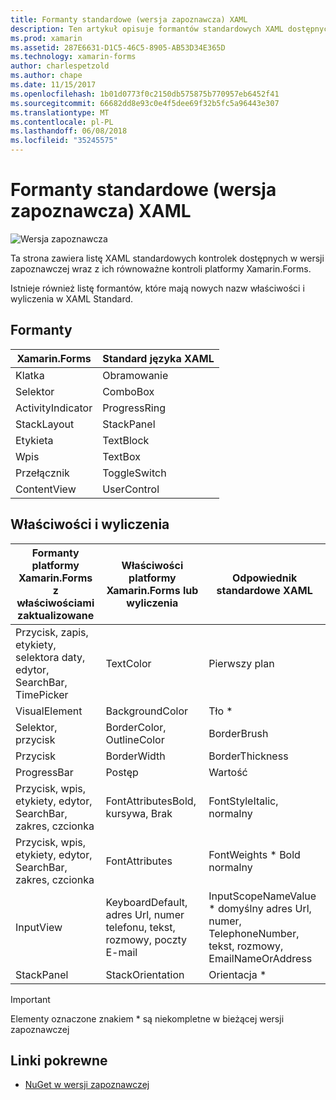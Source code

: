 ```yaml
---
title: Formanty standardowe (wersja zapoznawcza) XAML
description: Ten artykuł opisuje formantów standardowych XAML dostępnych w platformy Xamarin.Forms.
ms.prod: xamarin
ms.assetid: 287E6631-D1C5-46C5-8905-AB53D34E365D
ms.technology: xamarin-forms
author: charlespetzold
ms.author: chape
ms.date: 11/15/2017
ms.openlocfilehash: 1b01d0773f0c2150db575875b770957eb6452f41
ms.sourcegitcommit: 66682dd8e93c0e4f5dee69f32b5fc5a96443e307
ms.translationtype: MT
ms.contentlocale: pl-PL
ms.lasthandoff: 06/08/2018
ms.locfileid: "35245575"
---
```

# <a name="xaml-standard-preview-controls"></a>Formanty standardowe (wersja zapoznawcza) XAML

![Wersja zapoznawcza](~/media/shared/preview.png)

Ta strona zawiera listę XAML standardowych kontrolek dostępnych w wersji zapoznawczej wraz z ich równoważne kontroli platformy Xamarin.Forms.

Istnieje również listę formantów, które mają nowych nazw właściwości i wyliczenia w XAML Standard.

## <a name="controls"></a>Formanty

|Xamarin.Forms|Standard języka XAML|
|--- |--- |
|Klatka|Obramowanie|
|Selektor|ComboBox|
|ActivityIndicator|ProgressRing|
|StackLayout|StackPanel|
|Etykieta|TextBlock|
|Wpis|TextBox|
|Przełącznik|ToggleSwitch|
|ContentView|UserControl|


## <a name="properties-and-enumerations"></a>Właściwości i wyliczenia

|Formanty platformy Xamarin.Forms z właściwościami zaktualizowane|Właściwości platformy Xamarin.Forms lub wyliczenia|Odpowiednik standardowe XAML|
|--- |--- |--- |
|Przycisk, zapis, etykiety, selektora daty, edytor, SearchBar, TimePicker|TextColor|Pierwszy plan|
|VisualElement|BackgroundColor|Tło *|
|Selektor, przycisk|BorderColor, OutlineColor|BorderBrush|
|Przycisk|BorderWidth|BorderThickness|
|ProgressBar|Postęp|Wartość|
|Przycisk, wpis, etykiety, edytor, SearchBar, zakres, czcionka|FontAttributesBold, kursywa, Brak|FontStyleItalic, normalny|
|Przycisk, wpis, etykiety, edytor, SearchBar, zakres, czcionka|FontAttributes|FontWeights * Bold normalny|
|InputView|KeyboardDefault, adres Url, numer telefonu, tekst, rozmowy, poczty E-mail|InputScopeNameValue * domyślny adres Url, numer, TelephoneNumber, tekst, rozmowy, EmailNameOrAddress|
|StackPanel|StackOrientation|Orientacja *|

> [!IMPORTANT]
> Elementy oznaczone znakiem * są niekompletne w bieżącej wersji zapoznawczej

## <a name="related-links"></a>Linki pokrewne

- [NuGet w wersji zapoznawczej](https://aka.ms/xf-xamlstandard-nuget)

